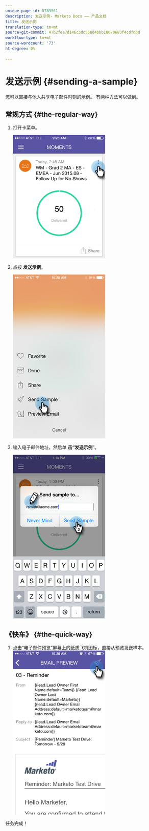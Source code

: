 ```yaml
---
unique-page-id: 8783561
description: 发送示例- Marketo Docs —— 产品文档
title: 发送示例
translation-type: tm+mt
source-git-commit: 47b2fee7d146c3dc558d4bbb10070683f4cdfd3d
workflow-type: tm+mt
source-wordcount: '73'
ht-degree: 0%

---
```



# 发送示例 {#sending-a-sample}

您可以直接与他人共享电子邮件时刻的示例。 有两种方法可以做到。

## 常规方式 {#the-regular-way}

1. 打开卡菜单。

   ![](assets/image2015-7-14-16-3a44-3a7.png)

1. 点按 **发送示例**。

   ![](assets/image2015-7-14-16-3a40-3a54.png)

1. 输入电子邮件地址，然后单 **击“发送示例**”。

   ![](assets/image2015-7-14-17-3a2-3a32.png)

## 《快车》 {#the-quick-way}

1. 点击“电子邮件预览”屏幕上的纸质飞机图标，直接从预览发送样本。\
   ![](assets/image2015-9-25-10-3a28-3a47.png)

任务完成！
